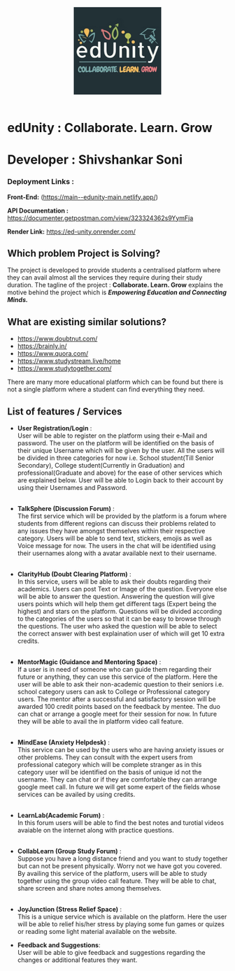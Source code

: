 <center><img src="./client/src/assets/logo.png" alt="logo" width="200" height="200"/></center>
<br>

# edUnity : Collaborate. Learn. Grow
# Developer : Shivshankar Soni

### Deployment Links :  



**Front-End:**  (https://main--edunity-main.netlify.app/) 

**API Documentation :** https://documenter.getpostman.com/view/323324362s9YymFja

**Render Link:**  https://ed-unity.onrender.com/

## Which problem Project is Solving?

The project is developed to provide students a centralised platform where they can avail almost all the services they require during their study duration. The tagline of the project : **Collaborate. Learn. Grow** explains the motive behind the project which is **_Empowering Education and Connecting Minds._** 

## What are existing similar solutions?

  - https://www.doubtnut.com/
  - https://brainly.in/
  - https://www.quora.com/
  - https://www.studystream.live/home
  - https://www.studytogether.com/
  
  There are many more educational platform which can be found but there is not a single platform where a student can find everything they need. 

## List of features / Services 
  - **User Registration/Login** : <br> 
  User will be able to register on the platform using their e-Mail and password. The user on the platform will be identified on the basis of their unique Username which will be given by the user. All the users will be divided in three categories for now i.e. School student(Till Senior Secondary), College student(Currently in Graduation) and professional(Graduate and above) for the ease of other services which are explained below. User will be able to Login back to their account by using their Usernames and Password.
  <br><br>
  - **TalkSphere (Discussion Forum)** : <br>
  The first service which will be provided by the platform is a forum where students from different regions can discuss their problems related to any issues they have amongst themselves within their respective category. Users will be able to send text, stickers, emojis as well as Voice message for now. The users in the chat will be identified using their usernames along with a avatar available next to their username.
  <br><br>

  - **ClarityHub (Doubt Clearing Platform)** :<br>
   In this service, users will be able to ask their doubts regarding their academics. Users can post Text or Image of the question. Everyone else will be able to answer the question. Answering the question will give users points which will help them get different tags (Expert being the highest) and stars on the platform. Questions will be divided according to the categories of the users so that it can be easy to browse through the questions. The user who asked the question will be able to select the correct answer with best explaination user of which will get 10 extra credits.
   <br><br>
  - **MentorMagic (Guidance and Mentoring Space)** : <br>
  If a user is in need of someone who can guide them regarding their future or anything, they can use this service of the platform. Here the user will be able to ask their non-academic question to their seniors i.e. school category users can ask to College or Professional category users. The mentor after a successful and satisfactory session will be awarded 100 credit points based on the feedback by mentee. The duo can chat or arrange a google meet for their session for now. In future they will be able to avail the in platform video call feature.<br><br>

  - **MindEase (Anxiety Helpdesk)** :<br>
  This service can be used by the users who are having anxiety issues or other problems. They can consult with the expert users from professional category which will be complete stranger as in this category user will be identified on the basis of unique id not the username. They can chat or if they are comfortable they can arrange google meet call. In future we will get some expert of the fields whose services can be availed by using credits.<br><br>

  - **LearnLab(Academic Forum)** :<br>
  In this forum users will be able to find the best notes and turotial videos avaiable on the internet along with practice questions.<br><br>

  - **CollabLearn (Group Study Forum)** :<br>
  Suppose you have a long distance friend and you want to study together but can not be present physically. Worry not we have got you covered. By availing this service of the platform, users will be able to study together using the group video call feature. They will be able to chat, share screen and share notes among themselves.<br><br>
  - **JoyJunction (Stress Relief Space)** :<br>
  This is a unique service which is available on the platform. Here the user will be able to relief his/her stress by playing some fun games or quizes or reading some light material available on the website.

  - **Feedback and Suggestions**: <br>
  User will be able to give feedback and suggestions regarding the changes or additional features they want.
